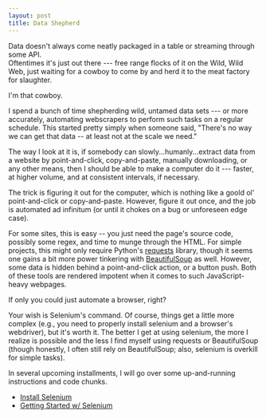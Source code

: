 ```yaml
---
layout: post
title: Data Shepherd
---
```


Data doesn't always come neatly packaged in a table or streaming through some API.  
Oftentimes it's just out there --- free range flocks of it on the Wild, Wild Web, just waiting
for a cowboy to come by and herd it to the meat factory for slaughter. 

I'm that cowboy.  

I spend a bunch of time shepherding wild, untamed data sets --- or more accurately, 
automating webscrapers to perform such tasks on a regular schedule.  This started pretty simply
when someone said, "There's no way we can get that data -- at least not at the scale we need."  

The way I look at it is, if somebody can slowly...humanly...extract data from 
a website by point-and-click, copy-and-paste, manually downloading, or any other
means, then I should be able to make a computer do it --- faster, at higher volume, and at consistent
intervals, if necessary.

The trick is figuring it out for the computer, which is nothing like a goold ol' point-and-click or 
copy-and-paste.  However, figure it out once, and the job is automated ad infinitum (or until it chokes 
on a bug or unforeseen edge case).

For some sites, this is easy -- you just need the page's source code, possibly some regex, and
time to munge through the HTML.  For simple projects, this might only require Python's 
[requests](http://requests.readthedocs.io/en/latest/api/) library, 
though it seems one gains a bit more power tinkering with 
[BeautifulSoup](https://beautiful-soup-4.readthedocs.io/en/latest/) as well. 
However, some data is hidden behind a point-and-click action, or a button push. Both of these tools are 
rendered impotent when it comes to such JavaScript-heavy webpages.

If only you could just automate a browser, right? 

Your wish is Selenium's command.  Of course, things get a little more complex (e.g., you need to properly
install selenium and a browser's webdriver), but it's worth it.  The better I get at using selenium,
the more I realize is possible and the less I find myself using requests or BeautifulSoup (though honestly,
I often still rely on BeautifulSoup; also, selenium is overkill for simple tasks).

In several upcoming installments, I will go over some up-and-running instructions and code chunks.


* [Install Selenium](http://selenium-python.readthedocs.io/installation.html)
* [Getting Started w/ Selenium](http://selenium-python.readthedocs.io/getting-started.html)


